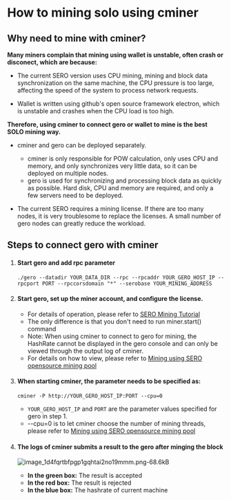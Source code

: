 # How to mining solo using cminer

## Why need to mine with cminer?

**Many miners complain that mining using wallet is unstable, often crash or disconect, which are because:**

* The current SERO version uses CPU mining, mining and block data synchronization on the same machine, the CPU pressure is too large, affecting the speed of the system to process network requests.

* Wallet is written using github's open source framework electron, which is unstable and crashes when the CPU load is too high.

**Therefore, using cminer to connect gero or wallet to mine is the best SOLO mining way.**

* cminer and gero can be deployed separately.
  * cminer is only responsible for POW calculation, only uses CPU and memory, and only synchronizes very little data, so it can be deployed on multiple nodes.
  * gero is used for synchronizing and processing block data as quickly as possible. Hard disk, CPU and memory are required, and only a few servers need to be deployed.

* The current SERO requires a mining license. If there are too many nodes, it is very troublesome to replace the licenses. A small number of gero nodes can greatly reduce the workload.

## Steps to connect gero with cminer

1. #### Start gero and add rpc parameter

   ```shell
   ./gero --datadir YOUR_DATA_DIR --rpc --rpcaddr YOUR_GERO_HOST_IP --rpcport PORT --rpccorsdomain "*" --serobase YOUR_MINING_ADDRESS
   ```

2. #### Start gero, set up the miner account, and configure the license.

   * For details of operation, please refer to [SERO Mining Tutorial](?file=Start/from-the-binary-package)
   * The only difference is that you don't need to run miner.start() command
   * Note: When using cminer to connect to gero for mining, the HashRate cannot be displayed in the gero console and can only be viewed through the output log of cminer.
   * For details on how to view, please refer to [Mining using SERO opensource mining pool](?file=Start/mined-in-the-mine-pool)

3. #### When starting cminer, the parameter needs to be specified as:

   ```shell
   cminer -P http://YOUR_GERO_HOST_IP:PORT --cpu=0
   ```

   * `YOUR_GERO_HOST_IP` and `PORT` are the parameter values specified for gero in step 1.
   * --cpu=0 is to let cminer choose the number of mining threads, please refer to [Mining using SERO opensource mining pool](?file=Start/mined-in-the-mine-pool)

4. #### The logs of cminer submits a result to the gero after minging the block
   ![image_1d4fqrtbfpgp1gqhtai2no19mmm.png-68.6kB][1]

   * **In the green box:** The result is accepted
   * **In the red box:** The result is rejected
   * **In the blue box:** The hashrate of current machine

[1]: http://sero-media.s3-website-ap-southeast-1.amazonaws.com/images/201902/image_1d4fqrtbfpgp1gqhtai2no19mmm.png

